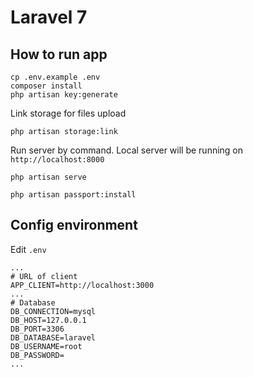 # Laravel 7

## How to run app
```
cp .env.example .env
composer install
php artisan key:generate
```

Link storage for files upload
```
php artisan storage:link
```
Run server by command. Local server will be running on `http://localhost:8000`
```
php artisan serve
```
```
php artisan passport:install
```
## Config environment
Edit `.env` 
```
...
# URL of client
APP_CLIENT=http://localhost:3000
...
# Database
DB_CONNECTION=mysql
DB_HOST=127.0.0.1
DB_PORT=3306
DB_DATABASE=laravel
DB_USERNAME=root
DB_PASSWORD=
...
```
